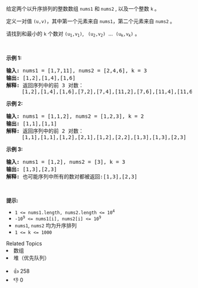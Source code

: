 <p>给定两个以升序排列的整数数组 <code>nums1</code> 和<strong> </strong><code>nums2</code><strong> </strong>, 以及一个整数 <code>k</code><strong> </strong>。</p>

<p>定义一对值 <code>(u,v)</code>，其中第一个元素来自 <code>nums1</code>，第二个元素来自 <code>nums2</code><strong> </strong>。</p>

<p>请找到和最小的 <code>k</code> 个数对 <code>(u<sub>1</sub>,v<sub>1</sub>)</code>, <code> (u<sub>2</sub>,v<sub>2</sub>)</code>  ...  <code>(u<sub>k</sub>,v<sub>k</sub>)</code> 。</p>

<p> </p>

<p><strong>示例 1:</strong></p>

<pre>
<strong>输入:</strong> nums1 = [1,7,11], nums2 = [2,4,6], k = 3
<strong>输出:</strong> [1,2],[1,4],[1,6]
<strong>解释: </strong>返回序列中的前 3 对数：
     [1,2],[1,4],[1,6],[7,2],[7,4],[11,2],[7,6],[11,4],[11,6]
</pre>

<p><strong>示例 2:</strong></p>

<pre>
<strong>输入: </strong>nums1 = [1,1,2], nums2 = [1,2,3], k = 2
<strong>输出: </strong>[1,1],[1,1]
<strong>解释: </strong>返回序列中的前 2 对数：
     [1,1],[1,1],[1,2],[2,1],[1,2],[2,2],[1,3],[1,3],[2,3]
</pre>

<p><strong>示例 3:</strong></p>

<pre>
<strong>输入: </strong>nums1 = [1,2], nums2 = [3], k = 3 
<strong>输出:</strong> [1,3],[2,3]
<strong>解释: </strong>也可能序列中所有的数对都被返回:[1,3],[2,3]
</pre>

<p> </p>

<p><strong>提示:</strong></p>

<ul>
	<li><code>1 <= nums1.length, nums2.length <= 10<sup>4</sup></code></li>
	<li><code>-10<sup>9</sup> <= nums1[i], nums2[i] <= 10<sup>9</sup></code></li>
	<li><code>nums1</code>, <code>nums2</code> 均为升序排列</li>
	<li><code>1 <= k <= 1000</code></li>
</ul>
<div><div>Related Topics</div><div><li>数组</li><li>堆（优先队列）</li></div></div><br><div><li>👍 258</li><li>👎 0</li></div>